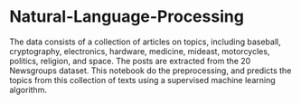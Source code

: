 # Natural-Language-Processing
The data consists of a collection of articles on topics, including baseball, cryptography, electronics, hardware, medicine, mideast, motorcycles, politics, religion, and space. The posts are extracted from the 20 Newsgroups dataset.  This notebook do the preprocessing, and predicts the topics from this collection of texts using a supervised machine learning algorithm.
